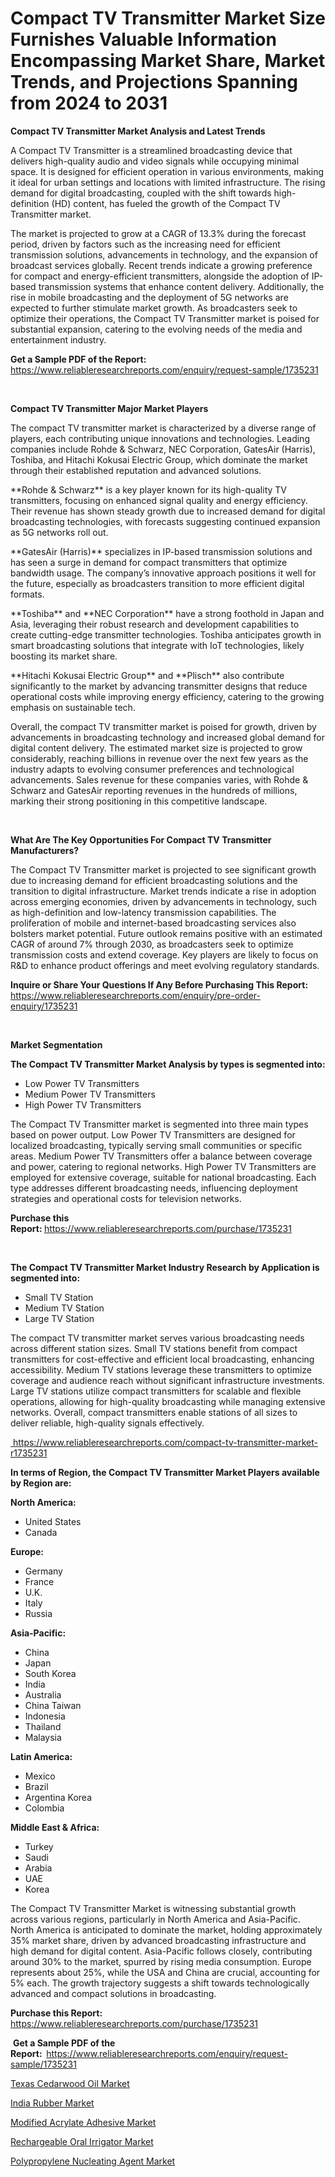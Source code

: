 <p><h1>Compact TV Transmitter Market Size Furnishes Valuable Information Encompassing Market Share, Market Trends, and Projections Spanning from 2024 to 2031</h1></p><p><strong>Compact TV Transmitter Market Analysis and Latest Trends</strong></p>
<p><p>A Compact TV Transmitter is a streamlined broadcasting device that delivers high-quality audio and video signals while occupying minimal space. It is designed for efficient operation in various environments, making it ideal for urban settings and locations with limited infrastructure. The rising demand for digital broadcasting, coupled with the shift towards high-definition (HD) content, has fueled the growth of the Compact TV Transmitter market. </p><p>The market is projected to grow at a CAGR of 13.3% during the forecast period, driven by factors such as the increasing need for efficient transmission solutions, advancements in technology, and the expansion of broadcast services globally. Recent trends indicate a growing preference for compact and energy-efficient transmitters, alongside the adoption of IP-based transmission systems that enhance content delivery. Additionally, the rise in mobile broadcasting and the deployment of 5G networks are expected to further stimulate market growth. As broadcasters seek to optimize their operations, the Compact TV Transmitter market is poised for substantial expansion, catering to the evolving needs of the media and entertainment industry.</p></p>
<p><strong>Get a Sample PDF of the Report:&nbsp;</strong> <a href="https://www.reliableresearchreports.com/enquiry/request-sample/1735231?utm_campaign=1393&utm_medium=2&utm_source=Github&utm_content=ia&utm_term=08102024&utm_id=compact-tv-transmitter">https://www.reliableresearchreports.com/enquiry/request-sample/1735231</a></p>
<p>&nbsp;</p>
<p><strong>Compact TV Transmitter Major Market Players</strong></p>
<p><p>The compact TV transmitter market is characterized by a diverse range of players, each contributing unique innovations and technologies. Leading companies include Rohde & Schwarz, NEC Corporation, GatesAir (Harris), Toshiba, and Hitachi Kokusai Electric Group, which dominate the market through their established reputation and advanced solutions.</p><p>**Rohde & Schwarz** is a key player known for its high-quality TV transmitters, focusing on enhanced signal quality and energy efficiency. Their revenue has shown steady growth due to increased demand for digital broadcasting technologies, with forecasts suggesting continued expansion as 5G networks roll out.</p><p>**GatesAir (Harris)** specializes in IP-based transmission solutions and has seen a surge in demand for compact transmitters that optimize bandwidth usage. The company’s innovative approach positions it well for the future, especially as broadcasters transition to more efficient digital formats.</p><p>**Toshiba** and **NEC Corporation** have a strong foothold in Japan and Asia, leveraging their robust research and development capabilities to create cutting-edge transmitter technologies. Toshiba anticipates growth in smart broadcasting solutions that integrate with IoT technologies, likely boosting its market share.</p><p>**Hitachi Kokusai Electric Group** and **Plisch** also contribute significantly to the market by advancing transmitter designs that reduce operational costs while improving energy efficiency, catering to the growing emphasis on sustainable tech.</p><p>Overall, the compact TV transmitter market is poised for growth, driven by advancements in broadcasting technology and increased global demand for digital content delivery. The estimated market size is projected to grow considerably, reaching billions in revenue over the next few years as the industry adapts to evolving consumer preferences and technological advancements. Sales revenue for these companies varies, with Rohde & Schwarz and GatesAir reporting revenues in the hundreds of millions, marking their strong positioning in this competitive landscape.</p></p>
<p>&nbsp;</p>
<p><strong>What Are The Key Opportunities For Compact TV Transmitter Manufacturers?</strong></p>
<p><p>The Compact TV Transmitter market is projected to see significant growth due to increasing demand for efficient broadcasting solutions and the transition to digital infrastructure. Market trends indicate a rise in adoption across emerging economies, driven by advancements in technology, such as high-definition and low-latency transmission capabilities. The proliferation of mobile and internet-based broadcasting services also bolsters market potential. Future outlook remains positive with an estimated CAGR of around 7% through 2030, as broadcasters seek to optimize transmission costs and extend coverage. Key players are likely to focus on R&D to enhance product offerings and meet evolving regulatory standards.</p></p>
<p><strong>Inquire or Share Your Questions If Any Before Purchasing This Report:</strong> <a href="https://www.reliableresearchreports.com/enquiry/pre-order-enquiry/1735231?utm_campaign=1393&utm_medium=2&utm_source=Github&utm_content=ia&utm_term=08102024&utm_id=compact-tv-transmitter">https://www.reliableresearchreports.com/enquiry/pre-order-enquiry/1735231</a></p>
<p>&nbsp;</p>
<p><strong>Market Segmentation</strong></p>
<p><strong>The Compact TV Transmitter Market Analysis by types is segmented into:</strong></p>
<p><ul><li>Low Power TV Transmitters</li><li>Medium Power TV Transmitters</li><li>High Power TV Transmitters</li></ul></p>
<p><p>The Compact TV Transmitter market is segmented into three main types based on power output. Low Power TV Transmitters are designed for localized broadcasting, typically serving small communities or specific areas. Medium Power TV Transmitters offer a balance between coverage and power, catering to regional networks. High Power TV Transmitters are employed for extensive coverage, suitable for national broadcasting. Each type addresses different broadcasting needs, influencing deployment strategies and operational costs for television networks.</p></p>
<p><strong>Purchase this Report:&nbsp;</strong><a href="https://www.reliableresearchreports.com/purchase/1735231?utm_campaign=1393&utm_medium=2&utm_source=Github&utm_content=ia&utm_term=08102024&utm_id=compact-tv-transmitter">https://www.reliableresearchreports.com/purchase/1735231</a></p>
<p>&nbsp;</p>
<p><strong>The Compact TV Transmitter Market Industry Research by Application is segmented into:</strong></p>
<p><ul><li>Small TV Station</li><li>Medium TV Station</li><li>Large TV Station</li></ul></p>
<p><p>The compact TV transmitter market serves various broadcasting needs across different station sizes. Small TV stations benefit from compact transmitters for cost-effective and efficient local broadcasting, enhancing accessibility. Medium TV stations leverage these transmitters to optimize coverage and audience reach without significant infrastructure investments. Large TV stations utilize compact transmitters for scalable and flexible operations, allowing for high-quality broadcasting while managing extensive networks. Overall, compact transmitters enable stations of all sizes to deliver reliable, high-quality signals effectively.</p></p>
<p><a href="https://www.reliableresearchreports.com/compact-tv-transmitter-market-r1735231?utm_campaign=1393&utm_medium=2&utm_source=Github&utm_content=ia&utm_term=08102024&utm_id=compact-tv-transmitter">&nbsp;https://www.reliableresearchreports.com/compact-tv-transmitter-market-r1735231</a></p>
<p><strong>In terms of Region, the Compact TV Transmitter Market Players available by Region are:</strong></p>
<p>
    <p> <strong> North America: </strong>
        <ul>
            <li>United States</li>
            <li>Canada</li>
        </ul>
        </p> 
    <p> <strong> Europe: </strong>
        <ul>
            <li>Germany</li>
            <li>France</li>
            <li>U.K.</li>
            <li>Italy</li>
            <li>Russia</li>
        </ul>
        </p> 
    <p> <strong> Asia-Pacific: </strong>
        <ul>
            <li>China</li>
            <li>Japan</li>
            <li>South Korea</li>
            <li>India</li>
            <li>Australia</li>
            <li>China Taiwan</li>
            <li>Indonesia</li>
            <li>Thailand</li>
            <li>Malaysia</li>
        </ul>
        </p> 
    <p> <strong> Latin America: </strong>
        <ul>
            <li>Mexico</li>
            <li>Brazil</li>
            <li>Argentina Korea</li>
            <li>Colombia</li>
        </ul>
        </p> 
    <p> <strong> Middle East & Africa: </strong>
        <ul>
            <li>Turkey</li>
            <li>Saudi</li>
            <li>Arabia</li>
            <li>UAE</li>
            <li>Korea</li>
        </ul>
    </p>
    </p>
<p><p>The Compact TV Transmitter Market is witnessing substantial growth across various regions, particularly in North America and Asia-Pacific. North America is anticipated to dominate the market, holding approximately 35% market share, driven by advanced broadcasting infrastructure and high demand for digital content. Asia-Pacific follows closely, contributing around 30% to the market, spurred by rising media consumption. Europe represents about 25%, while the USA and China are crucial, accounting for 5% each. The growth trajectory suggests a shift towards technologically advanced and compact solutions in broadcasting.</p></p>
<p><strong>Purchase this Report: </strong><a href="https://www.reliableresearchreports.com/purchase/1735231?utm_campaign=1393&utm_medium=2&utm_source=Github&utm_content=ia&utm_term=08102024&utm_id=compact-tv-transmitter">https://www.reliableresearchreports.com/purchase/1735231</a></p>
<p>&nbsp;<strong>Get a Sample PDF of the Report:&nbsp;&nbsp;</strong><a href="https://www.reliableresearchreports.com/enquiry/request-sample/1735231?utm_campaign=1393&utm_medium=2&utm_source=Github&utm_content=ia&utm_term=08102024&utm_id=compact-tv-transmitter">https://www.reliableresearchreports.com/enquiry/request-sample/1735231</a></p>
<p><strong></strong></p>
<p><p><a href="https://www.linkedin.com/pulse/texas-cedarwood-oil-market-segmentation-in-depth-analysis-ss7ee?utm_campaign=1393&utm_medium=2&utm_source=Github&utm_content=ia&utm_term=08102024&utm_id=compact-tv-transmitter">Texas Cedarwood Oil Market</a></p><p><a href="https://www.linkedin.com/pulse/global-india-rubber-market-trends-innovations-forward-looking-hjoce?utm_campaign=1393&utm_medium=2&utm_source=Github&utm_content=ia&utm_term=08102024&utm_id=compact-tv-transmitter">India Rubber Market</a></p><p><a href="https://www.linkedin.com/pulse/key-drivers-modified-acrylate-adhesive-market-trends-future-zyzee?utm_campaign=1393&utm_medium=2&utm_source=Github&utm_content=ia&utm_term=08102024&utm_id=compact-tv-transmitter">Modified Acrylate Adhesive Market</a></p><p><a href="https://www.linkedin.com/pulse/rechargeable-oral-irrigator-market-size-type-capacity-5-ouncescapacity-rimdc?utm_campaign=1393&utm_medium=2&utm_source=Github&utm_content=ia&utm_term=08102024&utm_id=compact-tv-transmitter">Rechargeable Oral Irrigator Market</a></p><p><a href="https://www.linkedin.com/pulse/global-polypropylene-nucleating-agent-market-landscape-future-vgine?utm_campaign=1393&utm_medium=2&utm_source=Github&utm_content=ia&utm_term=08102024&utm_id=compact-tv-transmitter">Polypropylene Nucleating Agent Market</a></p></p>